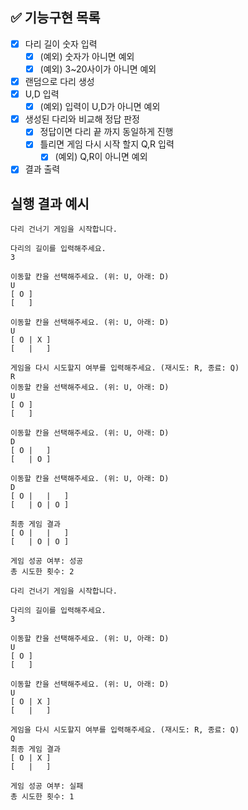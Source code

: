 ## ✅ 기능구현 목록

- [x] 다리 길이 숫자 입력
    - [x] (예외) 숫자가 아니면 예외
    - [x] (예외) 3~20사이가 아니면 예외
- [x] 랜덤으로 다리 생성
- [x] U,D 입력
    - [x] (예외) 입력이 U,D가 아니면 예외
- [x] 생성된 다리와 비교해 정답 판정
    - [x] 정답이면 다리 끝 까지 동일하게 진행
    - [x] 틀리면 게임 다시 시작 할지 Q,R 입력
        - [x] (예외) Q,R이 아니면 예외
-[x] 결과 출력

## 실행 결과 예시

```
다리 건너기 게임을 시작합니다.

다리의 길이를 입력해주세요.
3

이동할 칸을 선택해주세요. (위: U, 아래: D)
U
[ O ]
[   ]

이동할 칸을 선택해주세요. (위: U, 아래: D)
U
[ O | X ]
[   |   ]

게임을 다시 시도할지 여부를 입력해주세요. (재시도: R, 종료: Q)
R
이동할 칸을 선택해주세요. (위: U, 아래: D)
U
[ O ]
[   ]

이동할 칸을 선택해주세요. (위: U, 아래: D)
D
[ O |   ]
[   | O ]

이동할 칸을 선택해주세요. (위: U, 아래: D)
D
[ O |   |   ]
[   | O | O ]

최종 게임 결과
[ O |   |   ]
[   | O | O ]

게임 성공 여부: 성공
총 시도한 횟수: 2
```

```
다리 건너기 게임을 시작합니다.

다리의 길이를 입력해주세요.
3

이동할 칸을 선택해주세요. (위: U, 아래: D)
U
[ O ]
[   ]

이동할 칸을 선택해주세요. (위: U, 아래: D)
U
[ O | X ]
[   |   ]

게임을 다시 시도할지 여부를 입력해주세요. (재시도: R, 종료: Q)
Q
최종 게임 결과
[ O | X ]
[   |   ]

게임 성공 여부: 실패
총 시도한 횟수: 1
```